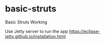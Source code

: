 # basic-struts
Basic Struts Working

Use Jetty server to run the app
https://eclipse-jetty.github.io/installation.html
